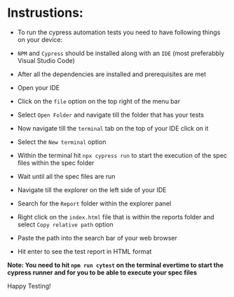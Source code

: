 # Instrustions:
- To run the cypress automation tests you need to have following things on your device:
- `NPM` and `Cypress` should be installed along with an `IDE` (most preferabbly Visual Studio Code)

- After all the dependencies are installed and prerequisites are met
-  Open your IDE
- Click on the `file` option on the top right of the menu bar
- Select `Open Folder` and navigate till the folder that has your tests
- Now navigate till the `terminal` tab on the top of your IDE click on it
- Select the `New terminal` option
- Within the terminal hit `npx cypress run` to start the execution of the spec files within the spec folder
- Wait until all the spec files are run
- Navigate till the explorer on the left side of your IDE
- Search for the `Report` folder within the explorer panel
- Right click on the `index.html` file that is within the reports folder and select `Copy relative path` option
- Paste the path into the search bar of your web browser
- Hit enter to see the test report in HTML format

**Note:  You need to hit `npm run cytest` on the terminal evertime to start the cypress runner and for you to be able to execute your spec files**


Happy Testing!

